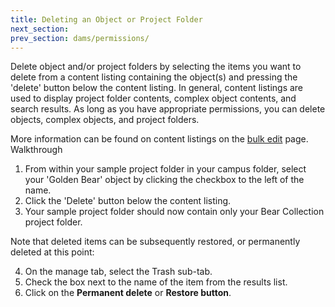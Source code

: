 ```yaml
---
title: Deleting an Object or Project Folder
next_section: 
prev_section: dams/permissions/
---
```


Delete object and/or project folders by selecting the items you want to delete from a content listing containing the object(s) and pressing the 'delete' button below the content listing. In general, content listings are used to display project folder contents, complex object contents, and search results. As long as you have appropriate permissions, you can delete objects, complex objects, and project folders. 

<div class="note">More information can be found on content listings on the <a class="notelink" href="{{ site.url }}{{ site.baseurl }}/docs/dams/bulk-edit/">bulk edit</a> page.</div>

<div class="walkthrough">Walkthrough</div>

1. From within your sample project folder in your campus folder, select your 'Golden Bear' object by clicking the checkbox to the left of the name.
2. Click the 'Delete' button below the content listing. 
3. Your sample project folder should now contain only your Bear Collection project folder. 

Note that deleted items can be subsequently restored, or permanently deleted at this point:

4. On the manage tab, select the Trash sub-tab.
5. Check the box next to the name of the item from the results list.
6. Click on the <b>Permanent delete</b> or <b>Restore button</b>.
